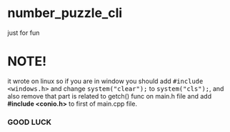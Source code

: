 # number_puzzle_cli
just for fun 

# NOTE!
it wrote on linux so if you are in window you should add <tt>#include <windows.h></tt> and change <tt>system("clear");</tt> to <tt>system("cls");</tt>, and also remove that part is related to getch() func on main.h file and add <b>#include <conio.h></b> to first of main.cpp file.<br>
  <h3>GOOD LUCK</h3>
